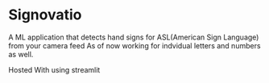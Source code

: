 # Signovatio
A ML application that detects hand signs for ASL(American Sign Language) from your camera feed
As of now working for indvidual letters and numbers as well.

Hosted With using streamlit
